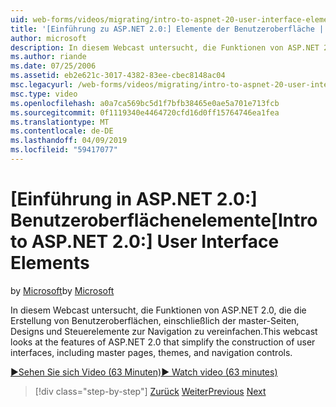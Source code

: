 ```yaml
---
uid: web-forms/videos/migrating/intro-to-aspnet-20-user-interface-elements
title: '[Einführung zu ASP.NET 2.0:] Elemente der Benutzeroberfläche | Microsoft-Dokumentation'
author: microsoft
description: In diesem Webcast untersucht, die Funktionen von ASP.NET 2.0, die die Erstellung von Benutzeroberflächen, einschließlich der master-Seiten, Designs und Steuerelemente zur Navigation zu vereinfachen.
ms.author: riande
ms.date: 07/25/2006
ms.assetid: eb2e621c-3017-4382-83ee-cbec8148ac04
msc.legacyurl: /web-forms/videos/migrating/intro-to-aspnet-20-user-interface-elements
msc.type: video
ms.openlocfilehash: a0a7ca569bc5d1f7bfb38465e0ae5a701e713fcb
ms.sourcegitcommit: 0f1119340e4464720cfd16d0ff15764746ea1fea
ms.translationtype: MT
ms.contentlocale: de-DE
ms.lasthandoff: 04/09/2019
ms.locfileid: "59417077"
---
```

# <a name="intro-to-aspnet-20-user-interface-elements"></a><span data-ttu-id="9f16c-103">[Einführung in ASP.NET 2.0:] Benutzeroberflächenelemente</span><span class="sxs-lookup"><span data-stu-id="9f16c-103">[Intro to ASP.NET 2.0:] User Interface Elements</span></span>

<span data-ttu-id="9f16c-104">by [Microsoft](https://github.com/microsoft)</span><span class="sxs-lookup"><span data-stu-id="9f16c-104">by [Microsoft](https://github.com/microsoft)</span></span>

<span data-ttu-id="9f16c-105">In diesem Webcast untersucht, die Funktionen von ASP.NET 2.0, die die Erstellung von Benutzeroberflächen, einschließlich der master-Seiten, Designs und Steuerelemente zur Navigation zu vereinfachen.</span><span class="sxs-lookup"><span data-stu-id="9f16c-105">This webcast looks at the features of ASP.NET 2.0 that simplify the construction of user interfaces, including master pages, themes, and navigation controls.</span></span>

[<span data-ttu-id="9f16c-106">&#9654;Sehen Sie sich Video (63 Minuten)</span><span class="sxs-lookup"><span data-stu-id="9f16c-106">&#9654; Watch video (63 minutes)</span></span>](https://channel9.msdn.com/Blogs/ASP-NET-Site-Videos/intro-to-aspnet-20-user-interface-elements)

> [!div class="step-by-step"]
> <span data-ttu-id="9f16c-107">[Zurück](intro-to-aspnet-20-aspnet-20-fundamentals.md)
> [Weiter](migrating-from-classic-asp-to-aspnet.md)</span><span class="sxs-lookup"><span data-stu-id="9f16c-107">[Previous](intro-to-aspnet-20-aspnet-20-fundamentals.md)
[Next](migrating-from-classic-asp-to-aspnet.md)</span></span>

